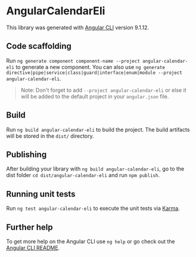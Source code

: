 # AngularCalendarEli

This library was generated with [Angular CLI](https://github.com/angular/angular-cli) version 9.1.12.

## Code scaffolding

Run `ng generate component component-name --project angular-calendar-eli` to generate a new component. You can also use `ng generate directive|pipe|service|class|guard|interface|enum|module --project angular-calendar-eli`.
> Note: Don't forget to add `--project angular-calendar-eli` or else it will be added to the default project in your `angular.json` file. 

## Build

Run `ng build angular-calendar-eli` to build the project. The build artifacts will be stored in the `dist/` directory.

## Publishing

After building your library with `ng build angular-calendar-eli`, go to the dist folder `cd dist/angular-calendar-eli` and run `npm publish`.

## Running unit tests

Run `ng test angular-calendar-eli` to execute the unit tests via [Karma](https://karma-runner.github.io).

## Further help

To get more help on the Angular CLI use `ng help` or go check out the [Angular CLI README](https://github.com/angular/angular-cli/blob/master/README.md).
